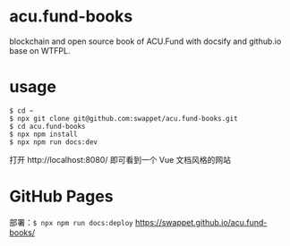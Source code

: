# acu.fund-books
blockchain and open source book of ACU.Fund with docsify and github.io base on WTFPL.

# usage
```
$ cd ~
$ npx git clone git@github.com:swappet/acu.fund-books.git
$ cd acu.fund-books
$ npx npm install
$ npx npm run docs:dev
```

打开 http://localhost:8080/ 即可看到一个 Vue 文档风格的网站

# GitHub Pages
部署：`$ npx npm run docs:deploy`
https://swappet.github.io/acu.fund-books/